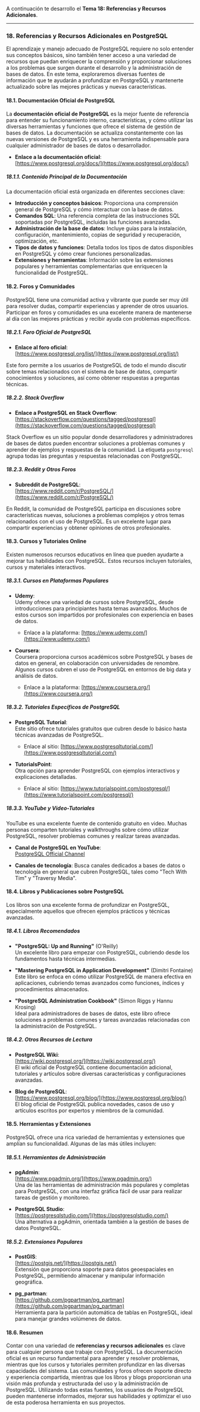 A continuación te desarrollo el **Tema 18: Referencias y Recursos Adicionales**.

---

### **18. Referencias y Recursos Adicionales en PostgreSQL**

El aprendizaje y manejo adecuado de PostgreSQL requiere no solo entender sus conceptos básicos, sino también tener acceso a una variedad de recursos que puedan enriquecer la comprensión y proporcionar soluciones a los problemas que surgen durante el desarrollo y la administración de bases de datos. En este tema, exploraremos diversas fuentes de información que te ayudarán a profundizar en PostgreSQL y mantenerte actualizado sobre las mejores prácticas y nuevas características.

#### **18.1. Documentación Oficial de PostgreSQL**

La **documentación oficial de PostgreSQL** es la mejor fuente de referencia para entender su funcionamiento interno, características, y cómo utilizar las diversas herramientas y funciones que ofrece el sistema de gestión de bases de datos. La documentación se actualiza constantemente con las nuevas versiones de PostgreSQL y es una herramienta indispensable para cualquier administrador de bases de datos o desarrollador.

- **Enlace a la documentación oficial**:  
  [https://www.postgresql.org/docs/](https://www.postgresql.org/docs/)

##### **18.1.1. Contenido Principal de la Documentación**  
La documentación oficial está organizada en diferentes secciones clave:
- **Introducción y conceptos básicos**: Proporciona una comprensión general de PostgreSQL y cómo interactuar con la base de datos.
- **Comandos SQL**: Una referencia completa de las instrucciones SQL soportadas por PostgreSQL, incluidas las funciones avanzadas.
- **Administración de la base de datos**: Incluye guías para la instalación, configuración, mantenimiento, copias de seguridad y recuperación, optimización, etc.
- **Tipos de datos y funciones**: Detalla todos los tipos de datos disponibles en PostgreSQL y cómo crear funciones personalizadas.
- **Extensiones y herramientas**: Información sobre las extensiones populares y herramientas complementarias que enriquecen la funcionalidad de PostgreSQL.

#### **18.2. Foros y Comunidades**

PostgreSQL tiene una comunidad activa y vibrante que puede ser muy útil para resolver dudas, compartir experiencias y aprender de otros usuarios. Participar en foros y comunidades es una excelente manera de mantenerse al día con las mejores prácticas y recibir ayuda con problemas específicos.

##### **18.2.1. Foro Oficial de PostgreSQL**

- **Enlace al foro oficial**:  
  [https://www.postgresql.org/list/](https://www.postgresql.org/list/)
  
Este foro permite a los usuarios de PostgreSQL de todo el mundo discutir sobre temas relacionados con el sistema de base de datos, compartir conocimientos y soluciones, así como obtener respuestas a preguntas técnicas.

##### **18.2.2. Stack Overflow**

- **Enlace a PostgreSQL en Stack Overflow**:  
  [https://stackoverflow.com/questions/tagged/postgresql](https://stackoverflow.com/questions/tagged/postgresql)

Stack Overflow es un sitio popular donde desarrolladores y administradores de bases de datos pueden encontrar soluciones a problemas comunes y aprender de ejemplos y respuestas de la comunidad. La etiqueta `postgresql` agrupa todas las preguntas y respuestas relacionadas con PostgreSQL.

##### **18.2.3. Reddit y Otros Foros**

- **Subreddit de PostgreSQL**:  
  [https://www.reddit.com/r/PostgreSQL/](https://www.reddit.com/r/PostgreSQL/)

En Reddit, la comunidad de PostgreSQL participa en discusiones sobre características nuevas, soluciones a problemas complejos y otros temas relacionados con el uso de PostgreSQL. Es un excelente lugar para compartir experiencias y obtener opiniones de otros profesionales.

#### **18.3. Cursos y Tutoriales Online**

Existen numerosos recursos educativos en línea que pueden ayudarte a mejorar tus habilidades con PostgreSQL. Estos recursos incluyen tutoriales, cursos y materiales interactivos.

##### **18.3.1. Cursos en Plataformas Populares**

- **Udemy**:  
  Udemy ofrece una variedad de cursos sobre PostgreSQL, desde introducciones para principiantes hasta temas avanzados. Muchos de estos cursos son impartidos por profesionales con experiencia en bases de datos.
  - Enlace a la plataforma: [https://www.udemy.com/](https://www.udemy.com/)

- **Coursera**:  
  Coursera proporciona cursos académicos sobre PostgreSQL y bases de datos en general, en colaboración con universidades de renombre. Algunos cursos cubren el uso de PostgreSQL en entornos de big data y análisis de datos.
  - Enlace a la plataforma: [https://www.coursera.org/](https://www.coursera.org/)

##### **18.3.2. Tutoriales Específicos de PostgreSQL**

- **PostgreSQL Tutorial**:  
  Este sitio ofrece tutoriales gratuitos que cubren desde lo básico hasta técnicas avanzadas de PostgreSQL.
  - Enlace al sitio: [https://www.postgresqltutorial.com/](https://www.postgresqltutorial.com/)

- **TutorialsPoint**:  
  Otra opción para aprender PostgreSQL con ejemplos interactivos y explicaciones detalladas.
  - Enlace al sitio: [https://www.tutorialspoint.com/postgresql/](https://www.tutorialspoint.com/postgresql/)

##### **18.3.3. YouTube y Video-Tutoriales**

YouTube es una excelente fuente de contenido gratuito en video. Muchas personas comparten tutoriales y walkthroughs sobre cómo utilizar PostgreSQL, resolver problemas comunes y realizar tareas avanzadas.

- **Canal de PostgreSQL en YouTube**:  
  [PostgreSQL Official Channel](https://www.youtube.com/c/PostgreSQL)

- **Canales de tecnología**: Busca canales dedicados a bases de datos o tecnología en general que cubren PostgreSQL, tales como "Tech With Tim" y "Traversy Media".

#### **18.4. Libros y Publicaciones sobre PostgreSQL**

Los libros son una excelente forma de profundizar en PostgreSQL, especialmente aquellos que ofrecen ejemplos prácticos y técnicas avanzadas.

##### **18.4.1. Libros Recomendados**

- **"PostgreSQL: Up and Running"** (O'Reilly)  
  Un excelente libro para empezar con PostgreSQL, cubriendo desde los fundamentos hasta técnicas intermedias.

- **"Mastering PostgreSQL in Application Development"** (Dimitri Fontaine)  
  Este libro se enfoca en cómo utilizar PostgreSQL de manera efectiva en aplicaciones, cubriendo temas avanzados como funciones, índices y procedimientos almacenados.

- **"PostgreSQL Administration Cookbook"** (Simon Riggs y Hannu Krosing)  
  Ideal para administradores de bases de datos, este libro ofrece soluciones a problemas comunes y tareas avanzadas relacionadas con la administración de PostgreSQL.

##### **18.4.2. Otros Recursos de Lectura**

- **PostgreSQL Wiki**:  
  [https://wiki.postgresql.org/](https://wiki.postgresql.org/)  
  El wiki oficial de PostgreSQL contiene documentación adicional, tutoriales y artículos sobre diversas características y configuraciones avanzadas.

- **Blog de PostgreSQL**:  
  [https://www.postgresql.org/blog/](https://www.postgresql.org/blog/)  
  El blog oficial de PostgreSQL publica novedades, casos de uso y artículos escritos por expertos y miembros de la comunidad.

#### **18.5. Herramientas y Extensiones**

PostgreSQL ofrece una rica variedad de herramientas y extensiones que amplían su funcionalidad. Algunas de las más útiles incluyen:

##### **18.5.1. Herramientas de Administración**

- **pgAdmin**:  
  [https://www.pgadmin.org/](https://www.pgadmin.org/)  
  Una de las herramientas de administración más populares y completas para PostgreSQL, con una interfaz gráfica fácil de usar para realizar tareas de gestión y monitoreo.

- **PostgreSQL Studio**:  
  [https://postgresqlstudio.com/](https://postgresqlstudio.com/)  
  Una alternativa a pgAdmin, orientada también a la gestión de bases de datos PostgreSQL.

##### **18.5.2. Extensiones Populares**

- **PostGIS**:  
  [https://postgis.net/](https://postgis.net/)  
  Extensión que proporciona soporte para datos geoespaciales en PostgreSQL, permitiendo almacenar y manipular información geográfica.

- **pg_partman**:  
  [https://github.com/pgpartman/pg_partman](https://github.com/pgpartman/pg_partman)  
  Herramienta para la partición automática de tablas en PostgreSQL, ideal para manejar grandes volúmenes de datos.

#### **18.6. Resumen**

Contar con una variedad de **referencias y recursos adicionales** es clave para cualquier persona que trabaje con PostgreSQL. La documentación oficial es un recurso fundamental para aprender y resolver problemas, mientras que los cursos y tutoriales permiten profundizar en las diversas capacidades del sistema. Las comunidades y foros ofrecen soporte directo y experiencia compartida, mientras que los libros y blogs proporcionan una visión más profunda y estructurada del uso y la administración de PostgreSQL. Utilizando todas estas fuentes, los usuarios de PostgreSQL pueden mantenerse informados, mejorar sus habilidades y optimizar el uso de esta poderosa herramienta en sus proyectos.